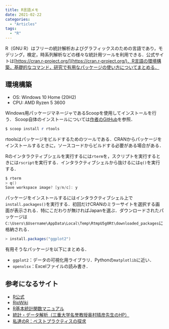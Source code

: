 ```yaml
---
title: R言語メモ
date: 2021-02-22
categories:
  - "Articles"
tags:
  - "R"
---
```


R（GNU R）はフリーの統計解析およびグラフィックスのための言語であり，モデリング，検定，時系列解析などの様々な統計用ツールを利用できる．公式サイトは[https://cran.r-project.org/](https://cran.r-project.org/)．R言語の環境構築，基礎的なコマンド，研究で有用なパッケージの使い方についてまとめる．

<!--more-->

## 環境構築
- OS: Windows 10 Home (20H2)
- CPU: AMD Ryzen 5 3600

Windows用パッケージマネージャであるScoopを使用してインストールを行う．
Scoop自体のインストールについては[作者のGitHub](https://github.com/lukesampson/scoop)を参照．
```ps1
$ scoop install r rtools
```
rtoolsはパッケージをビルドするためのツールである．CRANからパッケージをインストールするときに，ソースコードからビルドする必要がある場合がある．

Rのインタラクティブシェルを実行するには`rterm`を，スクリプトを実行するときには`rscript`を実行する．インタラクティブシェルから抜けるには`q()`を実行する．
```ps1
$ rterm
> q()
Save workspace image? [y/n/c]: y
```

パッケージをインストールするにはインタラクティブシェル上で`install.packages()`を実行する．初回だけCRANのミラーサイトを選択する画面が表示される．特にこだわりが無ければJapanを選ぶ．ダウンロードされたパッケージは`C:\Users\$Username\AppData\Local\Temp\RtmpU5g0Rt\downloaded_packages`に格納される．
```ps1
> install.packages("ggplot2")
```
有用そうなパッケージを以下にまとめる．
- `ggplot2`：データの可視化用ライブラリ．Pythonの`matplotlib`に近い．
- `openxlsx`：Excelファイルの読み書き．

## 参考になるサイト
- [R公式](https://cran.r-project.org/)
- [RjpWiki](http://www.okadajp.org/RWiki/)
- [R基本統計関数マニュアル](https://cran.ism.ac.jp/doc/contrib/manuals-jp/Mase-Rstatman.pdf)
- [統計・データ解析（三重大学名誉教授奥村晴彦先生のHP）](https://oku.edu.mie-u.ac.jp/~okumura/stat/)
- [私達のR：ベストプラクティスの探求](https://www.jaysong.net/RBook/)